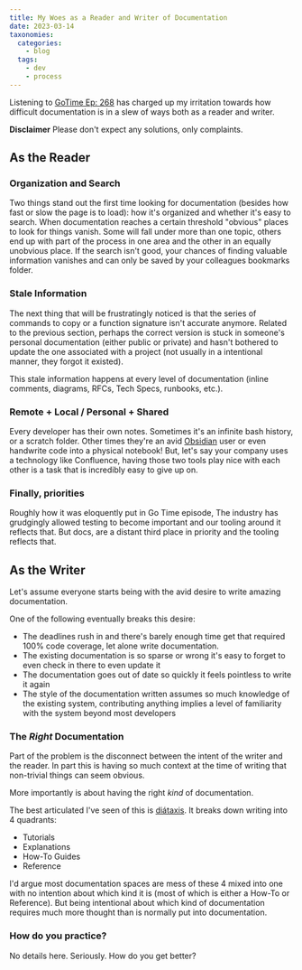 ```yaml
---
title: My Woes as a Reader and Writer of Documentation
date: 2023-03-14
taxonomies:
  categories:
    - blog
  tags:
    - dev
    - process
---
```


Listening to [GoTime Ep: 268](https://changelog.com/gotime/268) has charged up my irritation towards how difficult documentation is in a slew of ways both as a reader and writer.

**Disclaimer** Please don't expect any solutions, only complaints.

## As the Reader

### Organization and Search

Two things stand out the first time looking for documentation (besides how fast or slow the page is to load): how it's organized and whether it's easy to search. When documentation reaches a certain threshold "obvious" places to look for things vanish. Some will fall under more than one topic, others end up with part of the process in one area and the other in an equally unobvious place. If the search isn't good, your chances of finding valuable information vanishes and can only be saved by your colleagues bookmarks folder.

### Stale Information

The next thing that will be frustratingly noticed is that the series of commands to copy or a function signature isn't accurate anymore. Related to the previous section, perhaps the correct version is stuck in someone's personal documentation (either public or private) and hasn't bothered to update the one associated with a project (not usually in a intentional manner, they forgot it existed).

This stale information happens at every level of documentation (inline comments, diagrams, RFCs, Tech Specs, runbooks, etc.).

### Remote + Local / Personal + Shared

Every developer has their own notes. Sometimes it's an infinite bash history, or a scratch folder. Other times they're an avid [Obsidian](https://obsidian.md) user or even handwrite code into a physical notebook! But, let's say your company uses a technology like Confluence, having those two tools play nice with each other is a task that is incredibly easy to give up on.

### Finally, priorities

Roughly how it was eloquently put in Go Time episode, The industry has grudgingly allowed testing to become important and our tooling around it reflects that. But docs, are a distant third place in priority and the tooling reflects that.

## As the Writer

Let's assume everyone starts being with the avid desire to write amazing documentation. 

One of the following eventually breaks this desire:
- The deadlines rush in and there's barely enough time get that required 100% code coverage, let alone write documentation. 
- The existing documentation is so sparse or wrong it's easy to forget to even check in there to even update it
- The documentation goes out of date so quickly it feels pointless to write it again
- The style of the documentation written assumes so much knowledge of the existing system, contributing anything implies a level of familiarity with the system beyond most developers

### The _Right_ Documentation

Part of the problem is the disconnect between the intent of the writer and the reader. In part this is having so much context at the time of writing that non-trivial things can seem obvious.

More importantly is about having the right _kind_ of documentation.

The best articulated I've seen of this is [diátaxis](https://diataxis.fr). It breaks down writing into 4 quadrants: 

- Tutorials
- Explanations
- How-To Guides
- Reference

I'd argue most documentation spaces are mess of these 4 mixed into one with no intention about which kind it is (most of which is either a How-To or Reference). But being intentional about which kind of documentation requires much more thought than is normally put into documentation.

### How do you practice?

No details here. Seriously. How do you get better?